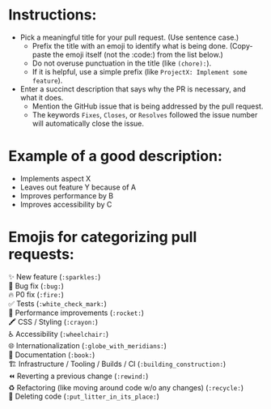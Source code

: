# Instructions:

- Pick a meaningful title for your pull request. (Use sentence case.)
  - Prefix the title with an emoji to identify what is being done. (Copy-paste the emoji itself (not the :code:) from the list below.)
  - Do not overuse punctuation in the title (like `(chore):`).
  - If it is helpful, use a simple prefix (like `ProjectX: Implement some feature`).
- Enter a succinct description that says why the PR is necessary, and what it does.
  - Mention the GitHub issue that is being addressed by the pull request.
  - The keywords `Fixes`, `Closes`, or `Resolves` followed the issue number will automatically close the issue.

# Example of a good description:

- Implements aspect X
- Leaves out feature Y because of A
- Improves performance by B
- Improves accessibility by C

# Emojis for categorizing pull requests:

✨ New feature (`:sparkles:`)  
🐛 Bug fix (`:bug:`)  
🔥 P0 fix (`:fire:`)  
✅ Tests (`:white_check_mark:`)  
🚀 Performance improvements (`:rocket:`)  
🖍 CSS / Styling (`:crayon:`)  
♿ Accessibility (`:wheelchair:`)  
🌐 Internationalization (`:globe_with_meridians:`)  
📖 Documentation (`:book:`)  
🏗 Infrastructure / Tooling / Builds / CI (`:building_construction:`)  
⏪ Reverting a previous change (`:rewind:`)  
♻️ Refactoring (like moving around code w/o any changes) (`:recycle:`)  
🚮 Deleting code (`:put_litter_in_its_place:`)

